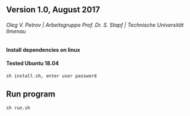 ## Version 1.0, August 2017
###### Oleg V. Petrov  |  Arbeitsgruppe Prof. Dr. S. Stapf  |  Technische Universität Ilmenau   

#### Install dependencies on linux 
#### Tested Ubuntu 18.04

`
sh install.sh, enter user password
`
## Run program 
`sh run.sh`